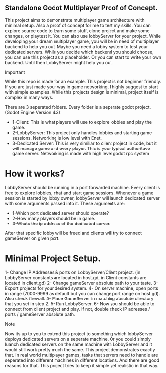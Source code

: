 
## Standalone Godot Multiplayer Proof of Concept.
 This project aims to demonstrate multiplayer game architecture with minimal setup.
Also a proof of concept for me to test my skills.
You can explore source code to learn some stuff, clone project and make some changes, or playtest it.
You can also use lobbyServer for your project. While developing your dream multiplayer game, you will be in need of multiplayer backend to help you out.
Maybe you need a lobby system to test your dedicated servers. While you decide which backend you should choose, you can use this project as a placeholder.
Or you can start to write your own backend. Until then LobbyServer might help you out.

> [!IMPORTANT]
> While this repo is made for an example. This project is not beginner friendly.
> If you are just made your way in game networking, I highly suggest to start with simple examples.
> While this projects design is minimal, project itself is complex in many ways.


 There are 3 seperated folders. Every folder is a seperate godot project. (Godot Engine Version 4.3)
- 1-Client: This is what players will use to explore lobbies and play the game.
- 2-LobbyServer: This project only handles lobbies and starting game sessions. Networking is low level with Enet.
- 3-Dedicated Server: This is very similiar to client project in code, but it will manage game and every player. This is your typical authoritave game server. Networking is made with high level godot rpc system

# How it works?
 LobbyServer should be running in a port forwarded machine. Every client is free to explore lobbies, chat and start game sessions.
Whenever a game session is started by lobby owner, lobbyServer will launch dedicated server with some arguments passed into it.
These arguments are:

- 1-Which port dedicated server should operate?
- 2-How many players should be in game.
- 3-Whats the ip address of the dedicated server.

 After that specific lobby will be freed and clients will try to connect gameServer on given port.

# Minimal Project Setup.

1- Change IP Addresses & ports on LobbyServer/Client project. (in LobbyServer constants are located in host.gd, in Client constants are located in client.gd)
2- Change gameServer absolute path to your taste.
3- Export projects for your desired system.
4- On server machine, open ports in range (7000-9999 as default but you can change port range on host.gd). Also check firewall.
5- Place GameServer in matching absolute directory that you set in step 2.
5- Run LobbyServer.
6- Now you should be able to connect from client project and play. If not, double check IP adresses / ports / gameServer absolute path.

> [!NOTE]
> Now its up to you to extend this project to something which lobbyServer deploys dedicated servers on a seperate machine.
> Or you could simply luanch dedicated servers on the same machine with LobbyServer and it would still work pretty much the same.
> This project demonstrates exactly that. In real world multiplayer games, tasks that servers need to handle are seperated into different machines in different locations.
> And there are good reasons for that. This project tries to keep it simple yet realistic in that way.
